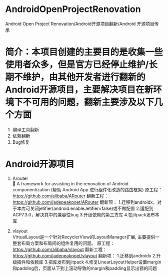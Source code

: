 # AndroidOpenProjectRenovation
Android Open Project Renovation/Android开源项目翻新/Android 开源项目传承

# 简介：本项目创建的主要目的是收集一些使用者众多，但是官方已经停止维护/长期不维护，由其他开发者进行翻新的Android开源项目，主要解决项目在新环境下不可用的问题，翻新主要涉及以下几个方面  
1. 编译工具翻新
2. 依赖翻新
3. Bug修复

# Android开源项目
1. Arouter  
 💪 A framework for assisting in the renovation of Android componentization (帮助 Android App 进行组件化改造的路由框架)
原工程：  
https://github.com/alibaba/ARouter
翻新工程：  
https://github.com/jadepeakpoet/ARouter
翻新项：
1.迁移到androidx，对于本库可关闭jetifier(android.enableJetifier=false)或不做配置
2.适配到AGP7.3.0，解决其中的兼容性bug
3.升级依赖的第三方库
4.在jitpack发布本库

2. vlayout  
VirtualLayout是一个针对RecyclerView的LayoutManager扩展, 主要提供一整套布局方案和布局间的组件复用的问题。
原工程：  
https://github.com/alibaba/vlayout
翻新工程：  
https://github.com/jadepeakpoet/vlayout
翻新项：
1.迁移到androidx
2.升级插件和依赖库
3.把库发布到jitpack
4.修复LinearLayoutHelper设置margin和padding后，页面从下到上滚动导致的margin和padding显示出错的问题
